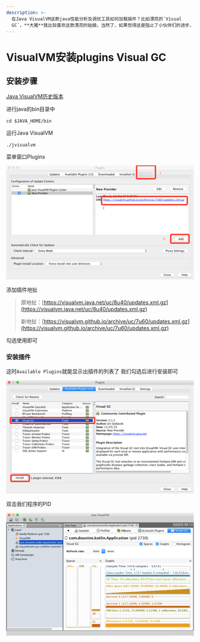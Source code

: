```yaml
---
description: >-
  在Java VisualVM这款java性能分析及调优工具如何加载插件？比如漂亮的`Visual
  GC`，**大猪**我比较喜欢这款漂亮的姑娘，当然了，如果觉得这是阻止了小伙伴们的进步，喜欢使用控制或者`jconsole`来分析的，那就可以退出此文了哈
---
```


# VisualVM安装plugins Visual GC

## 安装步骤

[Java VisualVM历史版本](https://visualvm.github.io/pluginscenters.html)

进行java的bin目录中

```text
cd $JAVA_HOME/bin
```

运行Java VisualVM

```text
./jvisualvm
```

菜单窗口Plugins

![](../../../.gitbook/assets/image%20%2812%29.png)

添加插件地扯

> 原地扯：[https://visualvm.java.net/uc/8u40/updates.xml.gz](https://visualvm.java.net/uc/8u40/updates.xml.gz)
>
> 新地扯：[https://visualvm.github.io/archive/uc/7u60/updates.xml.gz](https://visualvm.github.io/archive/uc/7u60/updates.xml.gz)

勾选使用即可

### 安装插件

这时`Available Plugins`就能显示出插件的列表了 我们勾选后进行安装即可

![](../../../.gitbook/assets/image%20%286%29.png)

双击我们程序的PID

![](../../../.gitbook/assets/image%20%282%29.png)



